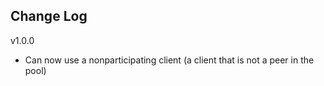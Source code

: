 ## Change Log

v1.0.0

* Can now use a nonparticipating client (a client that is not a peer in the pool)
